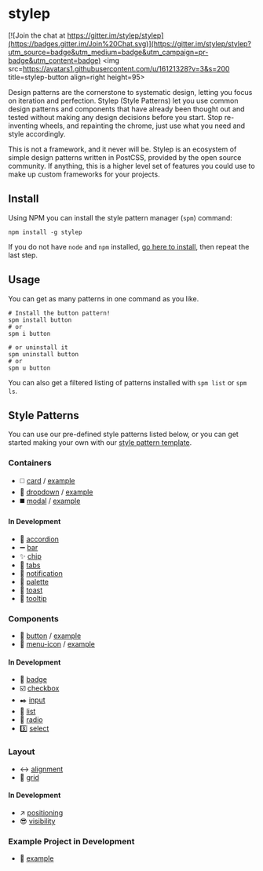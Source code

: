 # stylep

[![Join the chat at https://gitter.im/stylep/stylep](https://badges.gitter.im/Join%20Chat.svg)](https://gitter.im/stylep/stylep?utm_source=badge&utm_medium=badge&utm_campaign=pr-badge&utm_content=badge)
<img src=https://avatars1.githubusercontent.com/u/16121328?v=3&s=200 title=stylep-button align=right height=95>

Design patterns are the cornerstone to systematic design, letting you focus on iteration and perfection. Stylep (Style Patterns) let you use common design patterns and components that have already been thought out and tested without making any design decisions before you start. Stop re-inventing wheels, and repainting the chrome, just use what you need and style accordingly.

This is not a framework, and it never will be. Stylep is an ecosystem of simple design patterns written in PostCSS, provided by the open source community. If anything, this is a higher level set of features you could use to make up custom frameworks for your projects.

## Install
Using NPM you can install the style pattern manager (`spm`) command:

```shell
npm install -g stylep
```

If you do not have `node` and `npm` installed, [go here to install](https://nodejs.org/en/), then repeat the last step.

## Usage
You can get as many patterns in one command as you like.

```shell
# Install the button pattern!
spm install button
# or
spm i button

# or uninstall it
spm uninstall button
# or
spm u button
```

You can also get a filtered listing of patterns installed with `spm list` or `spm ls`.

## Style Patterns
You can use our pre-defined style patterns listed below, or you can get started making your own with our [style pattern template](https://github.com/stylep/stylep-template).

### Containers
* :white_medium_square: [card](https://github.com/stylep/stylep-card) / [example](http://htmlpreview.github.io/?https://github.com/stylep/stylep-card/blob/master/example/index.html)
* :arrow_down_small: [dropdown](https://github.com/stylep/stylep-dropdown) / [example](http://htmlpreview.github.io/?https://github.com/stylep/stylep-dropdown/blob/master/example/index.html)
* :black_medium_square: [modal](https://github.com/stylep/stylep-modal) / [example](http://htmlpreview.github.io/?https://github.com/stylep/stylep-modal/blob/master/example/index.html)

#### In Development
* :small_red_triangle_down: [accordion](https://github.com/stylep/stylep-accordion)
* :heavy_minus_sign: [bar](https://github.com/stylep/stylep-bar)
* :sparkles: [chip](https://github.com/stylep/stylep-chip)
* :bookmark_tabs: [tabs](https://github.com/stylep/stylep-tabs)
* :children_crossing: [notification](https://github.com/stylep/stylep-notification)
* :art: [palette](https://github.com/stylep/stylep-palette)
* :bread: [toast](https://github.com/stylep/stylep-toast)
* :speech_balloon: [tooltip](https://github.com/stylep/stylep-tooltip)

### Components
* :white_square_button: [button](https://github.com/stylep/stylep-button) / [example](http://htmlpreview.github.io/?https://github.com/stylep/stylep-button/blob/master/example/index.html)
* :hamburger: [menu-icon](https://github.com/stylep/stylep-menu-icon) / [example](http://htmlpreview.github.io/?https://github.com/stylep/stylep-menu-icon/blob/master/example/index.html)

#### In Development
* :large_blue_circle: [badge](https://github.com/stylep/stylep-badge)
* :ballot_box_with_check: [checkbox](https://github.com/stylep/stylep-checkbox)
* :black_nib: [input](https://github.com/stylep/stylep-input)
* :memo: [list](https://github.com/stylep/stylep-list)
* :radio_button: [radio](https://github.com/stylep/stylep-radio)
* :three: [select](https://github.com/stylep/stylep-select)

### Layout
* :left_right_arrow: [alignment](https://github.com/stylep/stylep-alignment)
* :signal_strength: [grid](https://github.com/stylep/stylep-grid)

#### In Development
* :arrow_upper_right: [positioning](https://github.com/stylep/stylep-positioning)
* :sunglasses: [visibility](https://github.com/stylep/stylep-visibility)

### Example Project in Development
* :thought_balloon: [example](https://github.com/stylep/stylep-example)
